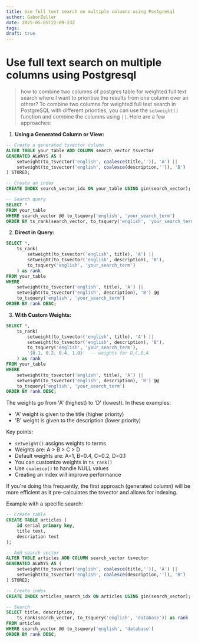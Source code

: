 ```yaml
---
title: Use full text search on multiple columns using Postgresql
author: GaborZeller
date: 2025-05-05T22-09-23Z
tags:
draft: true
---
```


# Use full text search on multiple columns using Postgresql

> how to combine two columns of postgres table for weighted full text search where I want to prioritise the results from one column over an othrer?
> To combine two columns for weighted full text search in PostgreSQL with different priorities, you can use the `setweight()` function and combine the columns using `||`. Here are a few approaches:

1. **Using a Generated Column or View:**

```sql
-- Create a generated tsvector column
ALTER TABLE your_table ADD COLUMN search_vector tsvector
GENERATED ALWAYS AS (
    setweight(to_tsvector('english', coalesce(title,'')), 'A') ||
    setweight(to_tsvector('english', coalesce(description,'')), 'B')
) STORED;

-- Create an index
CREATE INDEX search_vector_idx ON your_table USING gin(search_vector);

-- Search query
SELECT *
FROM your_table
WHERE search_vector @@ to_tsquery('english', 'your_search_term')
ORDER BY ts_rank(search_vector, to_tsquery('english', 'your_search_term')) DESC;
```

2. **Direct in Query:**

```sql
SELECT *,
    ts_rank(
        setweight(to_tsvector('english', title), 'A') ||
        setweight(to_tsvector('english', description), 'B'),
        to_tsquery('english', 'your_search_term')
    ) as rank
FROM your_table
WHERE
    setweight(to_tsvector('english', title), 'A') ||
    setweight(to_tsvector('english', description), 'B') @@
    to_tsquery('english', 'your_search_term')
ORDER BY rank DESC;
```

3. **With Custom Weights:**

```sql
SELECT *,
    ts_rank(
        setweight(to_tsvector('english', title), 'A') ||
        setweight(to_tsvector('english', description), 'B'),
        to_tsquery('english', 'your_search_term'),
        '{0.1, 0.2, 0.4, 1.0}'  -- weights for D,C,B,A
    ) as rank
FROM your_table
WHERE
    setweight(to_tsvector('english', title), 'A') ||
    setweight(to_tsvector('english', description), 'B') @@
    to_tsquery('english', 'your_search_term')
ORDER BY rank DESC;
```

The weights go from 'A' (highest) to 'D' (lowest). In these examples:

- 'A' weight is given to the title (higher priority)
- 'B' weight is given to the description (lower priority)

Key points:

- `setweight()` assigns weights to terms
- Weights are: A > B > C > D
- Default weights are: A=1, B=0.4, C=0.2, D=0.1
- You can customize weights in `ts_rank()`
- Use `coalesce()` to handle NULL values
- Creating an index will improve performance

If you're doing this frequently, the first approach (generated column) will be more efficient as it pre-calculates the tsvector and allows for indexing.

Example with a specific search:

```sql
-- Create table
CREATE TABLE articles (
    id serial primary key,
    title text,
    description text
);

-- Add search vector
ALTER TABLE articles ADD COLUMN search_vector tsvector
GENERATED ALWAYS AS (
    setweight(to_tsvector('english', coalesce(title,'')), 'A') ||
    setweight(to_tsvector('english', coalesce(description,'')), 'B')
) STORED;

-- Create index
CREATE INDEX articles_search_idx ON articles USING gin(search_vector);

-- Search
SELECT title, description,
    ts_rank(search_vector, to_tsquery('english', 'database')) as rank
FROM articles
WHERE search_vector @@ to_tsquery('english', 'database')
ORDER BY rank DESC;
```
